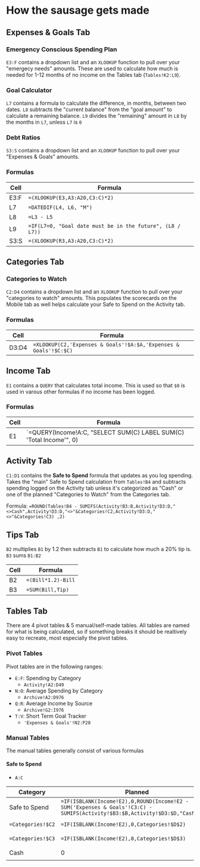 # How the sausage gets made

## Expenses & Goals Tab

### Emergency Conscious Spending Plan

`E3:F` contains a dropdown list and an `XLOOKUP` function to pull over your "emergecy needs" amounts. These are used to calculate how much is needed for 1-12 months of no income on the Tables tab (`Tables!K2:L9`).

### Goal Calculator

`L7` contains a formula to calculate the difference, in months, between two dates.
`L8` subtracts the "current balance" from the "goal amount" to calculate a remaining balance.
`L9` divides the "remaining" amount in `L8` by the months in `L7`, unless `L7` is `0`

### Debt Ratios
`S3:S` contains a dropdown list and an `XLOOKUP` function to pull over your "Expenses & Goals" amounts.

### Formulas
| Cell | Formula |
| --- | --- |
| E3:F | `=(XLOOKUP(E3,A3:A20,C3:C)*2)` |
| L7 | `=DATEDIF(L4, L6, "M")` |
| L8 | `=L3 - L5` |
| L9 | `=IF(L7=0, "Goal date must be in the future", (L8 / L7))` |
| S3:S | `=(XLOOKUP(R3,A3:A20,C3:C)*2)` |

## Categories Tab

### Categories to Watch

`C2:D4` contains a dropdown list and an `XLOOKUP` function to pull over your "categories to watch" amounts. This populates the scorecards on the Mobile tab as well helps calculate your Safe to Spend on the Activity tab.

### Formulas

| Cell | Formula |
| --- | --- |
| D3:D4 | `=XLOOKUP(C2,'Expenses & Goals'!$A:$A,'Expenses & Goals'!$C:$C)` |

## Income Tab

`E1` contains a `QUERY` that calculates total income. This is used so that `$0` is used in varous other formulas if no income has been logged.

### Formulas

| Cell | Formula |
| --- | --- |
| E1 | `=QUERY(Income!A:C, "SELECT SUM(C) LABEL SUM(C) 'Total Income'", 0) |

## Activity Tab

`C1:D1` contains the **Safe to Spend** formula that updates as you log spending. Takes the "main" Safe to Spend calculation from `Tables!B4` and subtracts spending logged on the Activity tab unless it's categorized as "Cash" or one of the planned "Categories to Watch" from the Categories tab.

Formula:
`=ROUND(Tables!B4 - SUMIFS(Activity!B3:B,Activity!D3:D,"<>Cash",Activity!D3:D,"<>"&Categories!C2,Activity!D3:D,"<>"&Categories!C3)
,2)`

## Tips Tab

`B2` multiplies `B1` by 1.2 then subtracts `B1` to calculate how much a 20% tip is.
`B3` sums `B1:B2`

| Cell | Formula |
| --- | --- |
| B2 | `=(Bill*1.2)-Bill` |
| B3 | `=SUM(Bill,Tip)` |

## Tables Tab

There are 4 pivot tables & 5 manual/self-made tables. All tables are named for what is being calculated, so if something breaks it should be realtively easy to recreate, most especially the pivot tables.

### Pivot Tables

Pivot tables are in the following ranges:

- `E:F`: Spending by Category
  - `Activity!A2:D49` 
- `N:O`: Average Spending by Category
  - `Archive!A2:D976` 
- `Q:R`: Average Income by Source
  - `Archive!G2:I976` 
- `T:V`: Short Term Goal Tracker
  - `'Expenses & Goals'!N2:P20` 

### Manual Tables

The manual tables generally consist of various formulas

#### Safe to Spend
- `A:C`

| Category | Planned | Actual |
| --- | --- | --- |
| Safe to Spend | `=IF(ISBLANK(Income!E2),0,ROUND(Income!E2 - SUM('Expenses & Goals'!C3:C) - SUMIFS(Activity!$B3:$B,Activity!$D3:$D,"Cash"),2))` | `=Activity!$C$1-SUMIFS(Activity!$B3:$B,Activity!$D3:$D,"Cash")` |
| `=Categories!$C2` | `=IF(ISBLANK(Income!E2),0,Categories!$D$2)` | `=B5-SUMIFS(Activity!$B$3:$B,Activity!$D$3:$D,"="&Categories!C2)` |
| `=Categories!$C3` | `=IF(ISBLANK(Income!E2),0,Categories!$D$3)` | `=B6-SUMIFS(Activity!$B$3:$B,Activity!$D$3:$D,"="&Categories!C3)` |
| Cash | 0 | `=SUMIF(Income!B$2:B,"Cash",Income!C$2:C)-(SUMIF(Activity!$D3:$D,"Cash",Activity!$B3:$B))` |


